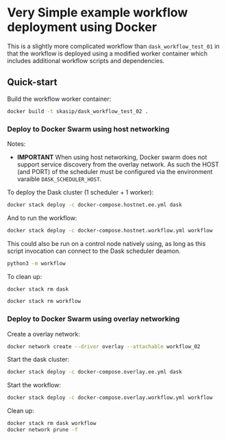 # Very Simple example workflow deployment using Docker

This is a slightly more complicated workflow than `dask_workflow_test_01`
in that the workflow is deployed using a modified worker container
which includes additional workflow scripts and dependencies.

## Quick-start

Build the workflow worker container:

```bash
docker build -t skasip/dask_workflow_test_02 .
```

### Deploy to Docker Swarm using host networking

Notes:

- **IMPORTANT** When using host networking, Docker swarm does not support
  service discovery from the overlay network. As such the HOST (and PORT)
  of the scheduler must be configured via the environment varaible
  `DASK_SCHEDULER_HOST`.

To deploy the Dask cluster (1 scheduler + 1 worker):

```bash
docker stack deploy -c docker-compose.hostnet.ee.yml dask
```

And to run the workflow:

```bash
docker stack deploy -c docker-compose.hostnet.workflow.yml workflow
```

This could also be run on a control node natively using, as long as this
script invocation can connect to the Dask scheduler deamon.

```bash
python3 -m workflow
```

To clean up:

```bash
docker stack rm dask
```

```bash
docker stack rm workflow
```

### Deploy to Docker Swarm using overlay networking

Create a overlay network:

```bash
docker network create --driver overlay --attachable workflow_02
```

Start the dask cluster:

```bash
docker stack deploy -c docker-compose.overlay.ee.yml dask
```

Start the workflow:

```bash
docker stack deploy -c docker-compose.overlay.workflow.yml workflow
```

Clean up:

```bash
docker stack rm dask workflow
docker network prune -f
```